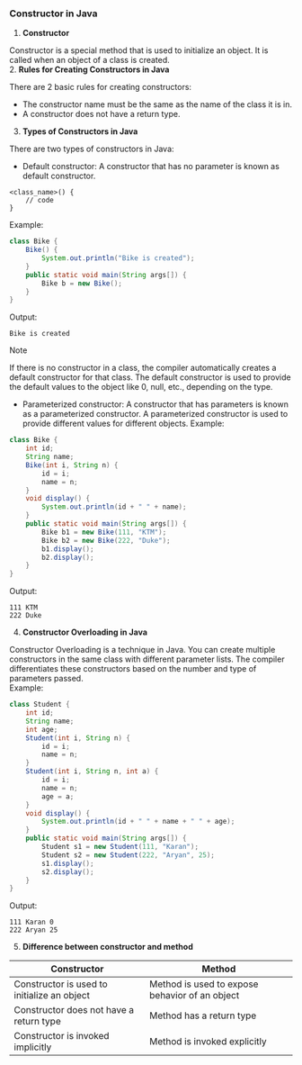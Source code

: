 ### Constructor in Java

1. **Constructor**

Constructor  is a special method that is used to initialize an object. It is called when an object of a class is created.  
2. **Rules for Creating Constructors in Java**

There are 2 basic rules for creating constructors:
- The constructor name must be the same as the name of the class it is in.
- A constructor does not have a return type.
3. **Types of Constructors in Java**

There are two types of constructors in Java:
- Default constructor: A constructor that has no parameter is known as default constructor.
```
<class_name>() {
    // code
}
```
Example:
```java
class Bike {  
    Bike() {
        System.out.println("Bike is created");
    }  
    public static void main(String args[]) {  
        Bike b = new Bike();  
    }  
}
```
Output:
```
Bike is created
```
> [!NOTE]
> If there is no constructor in a class, the compiler automatically creates a default constructor for that class. The default constructor is used to provide the default values to the object like 0, null, etc., depending on the type.
- Parameterized constructor: A constructor that has parameters is known as a parameterized constructor. A parameterized constructor is used to provide different values for different objects.
Example:
```java
class Bike {  
    int id;  
    String name;  
    Bike(int i, String n) {
        id = i;
        name = n;
    }  
    void display() {
        System.out.println(id + " " + name);
    }  
    public static void main(String args[]) {  
        Bike b1 = new Bike(111, "KTM");  
        Bike b2 = new Bike(222, "Duke");  
        b1.display();  
        b2.display();  
    }  
}
```
Output:
```
111 KTM
222 Duke
```
4. **Constructor Overloading in Java**

Constructor Overloading is a technique in Java. You can create multiple constructors in the same class with different parameter lists. The compiler differentiates these constructors based on the number and type of parameters passed.  
Example:
```java
class Student {  
    int id;  
    String name;  
    int age;  
    Student(int i, String n) {
        id = i;
        name = n;
    }  
    Student(int i, String n, int a) {
        id = i;
        name = n;
        age = a;
    }  
    void display() {
        System.out.println(id + " " + name + " " + age);
    }  
    public static void main(String args[]) {  
        Student s1 = new Student(111, "Karan");  
        Student s2 = new Student(222, "Aryan", 25);  
        s1.display();  
        s2.display();  
    }  
}
```
Output:
```
111 Karan 0
222 Aryan 25
```
5. **Difference between constructor and method**

| Constructor                                 | Method                                         |    
|---------------------------------------------|------------------------------------------------|
| Constructor is used to initialize an object | Method is used to expose behavior of an object |
| Constructor does not have a return type     | Method has a return type                       |
| Constructor is invoked implicitly           | Method is invoked explicitly                   |
    
    
